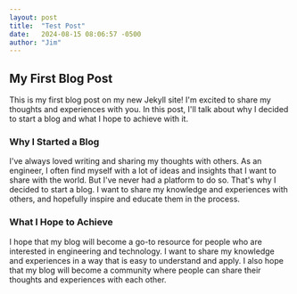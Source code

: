 ```yaml
---
layout: post
title:  "Test Post"
date:   2024-08-15 08:06:57 -0500
author: "Jim"
---
```


## My First Blog Post

This is my first blog post on my new Jekyll site! I'm excited to share my thoughts and experiences with you. In this post, I'll talk about why I decided to start a blog and what I hope to achieve with it.

### Why I Started a Blog

I've always loved writing and sharing my thoughts with others. As an engineer, I often find myself with a lot of ideas and insights that I want to share with the world. But I've never had a platform to do so. That's why I decided to start a blog. I want to share my knowledge and experiences with others, and hopefully inspire and educate them in the process.

### What I Hope to Achieve

I hope that my blog will become a go-to resource for people who are interested in engineering and technology. I want to share my knowledge and experiences in a way that is easy to understand and apply. I also hope that my blog will become a community where people can share their thoughts and experiences with each other.
